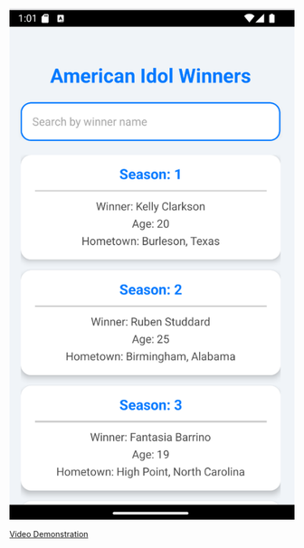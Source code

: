 ![Thumbnail](https://github.com/MirzaIqsan/C346_L10EX2/raw/master/Screenshot%202025-01-17%20210135.png)

[Video Demonstration](https://drive.google.com/file/d/1hr0Pr98f7xeegNDK8XG32d64DCyXWERK/view?usp=sharing)

